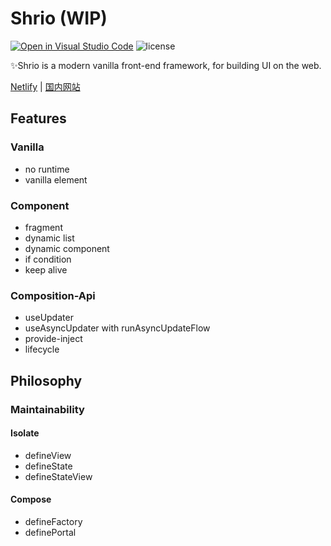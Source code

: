 # Shrio (WIP)

[![Open in Visual Studio Code](https://open.vscode.dev/badges/open-in-vscode.svg)](https://github.com/Akimotorakiyu/shrio) ![license](https://img.shields.io/github/license/Akimotorakiyu/shrio)

✨Shrio is a modern vanilla front-end framework, for building UI on the web.

[Netlify](https://clever-rosalind-9cee08.netlify.app/) | [国内网站](https://shrio-8gz68v9mba15d6fa-1259330986.ap-shanghai.app.tcloudbase.com/)

## Features

### Vanilla

- no runtime
- vanilla element

### Component

- fragment
- dynamic list
- dynamic component
- if condition
- keep alive

### Composition-Api

- useUpdater
- useAsyncUpdater with runAsyncUpdateFlow
- provide-inject
- lifecycle

## Philosophy

### Maintainability

#### Isolate

- defineView
- defineState
- defineStateView

#### Compose

- defineFactory
- definePortal
